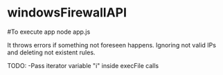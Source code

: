 # windowsFirewallAPI

#To execute app
node app.js

It throws errors if something not foreseen happens.
Ignoring not valid IPs and deleting not existent rules.

TODO:
-Pass iterator variable "i" inside execFile calls
